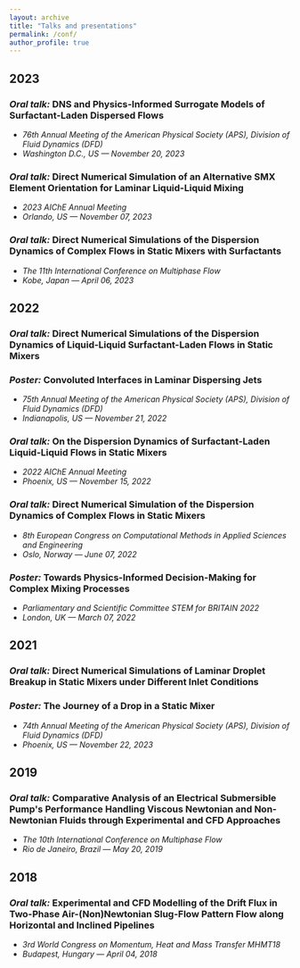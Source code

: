 ```yaml
---
layout: archive
title: "Talks and presentations"
permalink: /conf/
author_profile: true
---
```


## 2023

### *Oral talk:* DNS and Physics-Informed Surrogate Models of Surfactant-Laden Dispersed Flows
- *76th Annual Meeting of the American Physical Society (APS), Division of Fluid Dynamics (DFD)*
- *Washington D.C., US — November 20, 2023*

### *Oral talk:* Direct Numerical Simulation of an Alternative SMX Element Orientation for Laminar Liquid-Liquid Mixing
- *2023 AIChE Annual Meeting*
- *Orlando, US — November 07, 2023*

### *Oral talk:* Direct Numerical Simulations of the Dispersion Dynamics of Complex Flows in Static Mixers with Surfactants
- *The 11th International Conference on Multiphase Flow*
- *Kobe, Japan — April 06, 2023*

## 2022

### *Oral talk:* Direct Numerical Simulations of the Dispersion Dynamics of Liquid-Liquid Surfactant-Laden Flows in Static Mixers
### *Poster:* Convoluted Interfaces in Laminar Dispersing Jets
- *75th Annual Meeting of the American Physical Society (APS), Division of Fluid Dynamics (DFD)*
- *Indianapolis, US — November 21, 2022*

### *Oral talk:* On the Dispersion Dynamics of Surfactant-Laden Liquid-Liquid Flows in Static Mixers
- *2022 AIChE Annual Meeting*
- *Phoenix, US — November 15, 2022*

### *Oral talk:* Direct Numerical Simulation of the Dispersion Dynamics of Complex Flows in Static Mixers
- *8th European Congress on Computational Methods in Applied Sciences and Engineering*
- *Oslo, Norway — June 07, 2022*

### *Poster:* Towards Physics-Informed Decision-Making for Complex Mixing Processes
- *Parliamentary and Scientific Committee STEM for BRITAIN 2022*
- *London, UK — March 07, 2022*

## 2021

### *Oral talk:* Direct Numerical Simulations of Laminar Droplet Breakup in Static Mixers under Different Inlet Conditions
### *Poster:* The Journey of a Drop in a Static Mixer
- *74th Annual Meeting of the American Physical Society (APS), Division of Fluid Dynamics (DFD)*
- *Phoenix, US — November 22, 2023*

## 2019

### *Oral talk:* Comparative Analysis of an Electrical Submersible Pump's Performance Handling Viscous Newtonian and Non-Newtonian Fluids through Experimental and CFD Approaches
- *The 10th International Conference on Multiphase Flow*
- *Rio de Janeiro, Brazil — May 20, 2019*

## 2018

### *Oral talk:* Experimental and CFD Modelling of the Drift Flux in Two-Phase Air-(Non)Newtonian Slug-Flow Pattern Flow along Horizontal and Inclined Pipelines
- *3rd World Congress on Momentum, Heat and Mass Transfer MHMT18*
- *Budapest, Hungary — April 04, 2018*

